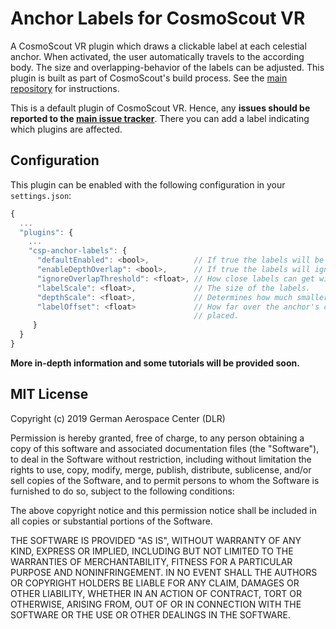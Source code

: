 # Anchor Labels for CosmoScout VR

A CosmoScout VR plugin which draws a clickable label at each celestial anchor. When activated, the user automatically travels to the according body. The size and overlapping-behavior of the labels can be adjusted. This plugin is built as part of CosmoScout's build process. See the [main repository](https://github.com/cosmoscout/cosmoscout-vr) for instructions.

This is a default plugin of CosmoScout VR. Hence, any **issues should be reported to the [main issue tracker](https://github.com/cosmoscout/cosmoscout-vr/issues)**. There you can add a label indicating which plugins are affected.

## Configuration

This plugin can be enabled with the following configuration in your `settings.json`:

```javascript
{
  ...
  "plugins": {
    ...
    "csp-anchor-labels": {
      "defaultEnabled": <bool>,          // If true the labels will be displayed at startup.
      "enableDepthOverlap": <bool>,      // If true the labels will ignore depth for collision.
      "ignoreOverlapThreshold": <float>, // How close labels can get without one being disabled.
      "labelScale": <float>,             // The size of the labels.
      "depthScale": <float>,             // Determines how much smaller far away labels are.
      "labelOffset": <float>             // How far over the anchor's center the label is
                                         // placed.
     }
  }
}
```

**More in-depth information and some tutorials will be provided soon.**

## MIT License

Copyright (c) 2019 German Aerospace Center (DLR)

Permission is hereby granted, free of charge, to any person obtaining a copy
of this software and associated documentation files (the "Software"), to deal
in the Software without restriction, including without limitation the rights
to use, copy, modify, merge, publish, distribute, sublicense, and/or sell
copies of the Software, and to permit persons to whom the Software is
furnished to do so, subject to the following conditions:

The above copyright notice and this permission notice shall be included in all
copies or substantial portions of the Software.

THE SOFTWARE IS PROVIDED "AS IS", WITHOUT WARRANTY OF ANY KIND, EXPRESS OR
IMPLIED, INCLUDING BUT NOT LIMITED TO THE WARRANTIES OF MERCHANTABILITY,
FITNESS FOR A PARTICULAR PURPOSE AND NONINFRINGEMENT. IN NO EVENT SHALL THE
AUTHORS OR COPYRIGHT HOLDERS BE LIABLE FOR ANY CLAIM, DAMAGES OR OTHER
LIABILITY, WHETHER IN AN ACTION OF CONTRACT, TORT OR OTHERWISE, ARISING FROM,
OUT OF OR IN CONNECTION WITH THE SOFTWARE OR THE USE OR OTHER DEALINGS IN THE
SOFTWARE.
